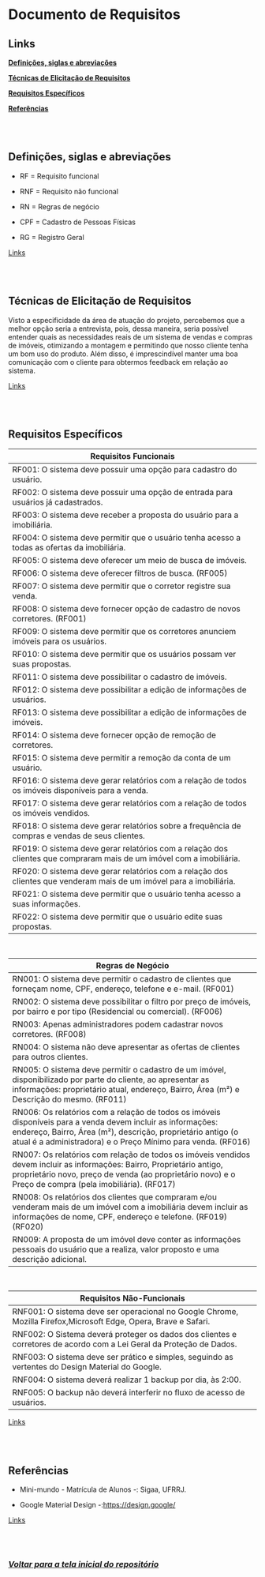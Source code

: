 # **Documento de Requisitos**

## **Links**
[**Definições, siglas e abreviações**](#definições-siglas-e-abreviações)

[**Técnicas de Elicitação de Requisitos**](#técnicas-de-elicitação-de-requisitos)

[**Requisitos Específicos**](#requisitos-específicos)

[**Referências**](#referências)

<br/> <br/>

## **Definições, siglas e abreviações**

- RF = Requisito funcional

- RNF = Requisito não funcional

- RN = Regras de negócio

- CPF = Cadastro de Pessoas Físicas

- RG = Registro Geral
  
[Links](#links)  

<br/> <br/>

## **Técnicas de Elicitação de Requisitos**

Visto a especificidade da área de atuação do projeto, percebemos que a melhor opção seria a entrevista, pois, dessa maneira, seria possível entender quais as necessidades reais de um sistema de vendas e compras de imóveis, otimizando a montagem e permitindo que nosso cliente tenha um bom uso do produto. Além disso, é imprescindível manter uma boa comunicação com o cliente para obtermos feedback em relação ao sistema.

[Links](#links)  

<br/> <br/>

## **Requisitos Específicos**
   
|**Requisitos Funcionais**
|---
|RF001: O sistema deve possuir uma opção para cadastro do usuário.
|RF002: O sistema deve possuir uma opção de entrada para usuários já cadastrados.
|RF003: O sistema deve receber a proposta do usuário para a imobiliária.
|RF004: O sistema deve permitir que o usuário tenha acesso a todas as ofertas da imobiliária.
|RF005: O sistema deve oferecer um meio de busca de imóveis.
|RF006: O sistema deve oferecer filtros de busca. (RF005)
|RF007: O sistema deve permitir que o corretor registre sua venda.
|RF008: O sistema deve fornecer opção de cadastro de novos corretores. (RF001)
|RF009: O sistema deve permitir que os corretores anunciem imóveis para os usuários.
|RF010: O sistema deve permitir que os usuários possam ver suas propostas.
|RF011: O sistema deve possibilitar o cadastro de imóveis.
|RF012: O sistema deve possibilitar a edição de informações de usuários.
|RF013: O sistema deve possibilitar a edição de informações de imóveis.
|RF014: O sistema deve fornecer opção de remoção de corretores.
|RF015: O sistema deve permitir a remoção da conta de um usuário.
|RF016: O sistema deve gerar relatórios com a relação de todos os imóveis disponíveis para a venda.
|RF017: O sistema deve gerar relatórios com a relação de todos os imóveis vendidos.
|RF018: O sistema deve gerar relatórios sobre a frequência de compras e vendas de seus clientes.
|RF019: O sistema deve gerar relatórios com a relação dos clientes que compraram mais de um imóvel com a imobiliária.
|RF020: O sistema deve gerar relatórios com a relação dos clientes que venderam mais de um imóvel para a imobiliária.
|RF021: O sistema deve permitir que o usuário tenha acesso a suas informações.
|RF022: O sistema deve permitir que o usuário edite suas propostas.

<br/>

|**Regras de Negócio**
|---
|RN001: O sistema deve permitir o cadastro de clientes que forneçam nome, CPF, endereço, telefone e e-mail. (RF001)
|RN002: O sistema deve possibilitar o filtro por preço de imóveis, por bairro e por tipo (Residencial ou comercial). (RF006)
|RN003: Apenas administradores podem cadastrar novos corretores. (RF008)
|RN004: O sistema não deve apresentar as ofertas de clientes para outros clientes.
|RN005: O sistema deve permitir o cadastro de um imóvel, disponibilizado por parte do cliente, ao apresentar as informações: proprietário atual, endereço, Bairro, Área (m²) e Descrição do mesmo. (RF011)
|RN006: Os relatórios com a relação de todos os imóveis disponíveis para a venda devem incluir as informações: endereço, Bairro, Área (m²), descrição, proprietário antigo (o atual é a administradora) e o Preço Mínimo para venda. (RF016)
|RN007: Os relatórios com relação de todos os imóveis vendidos devem incluir as informações: Bairro, Proprietário antigo, proprietário novo, preço de venda (ao proprietário novo) e o Preço de compra (pela imobiliária). (RF017)
|RN008: Os relatórios dos clientes que compraram e/ou venderam mais de um imóvel com a imobiliária devem incluir as informações de nome, CPF, endereço e telefone. (RF019) (RF020)
|RN009: A proposta de um imóvel deve conter as informações pessoais do usuário que a realiza, valor proposto e uma descrição adicional.

<br/>

|**Requisitos Não-Funcionais**
|---
|RNF001: O sistema deve ser operacional no Google Chrome, Mozilla Firefox,Microsoft Edge, Opera, Brave e Safari.
|RNF002: O Sistema deverá proteger os dados dos clientes e corretores de acordo com a Lei Geral da Proteção de Dados.
|RNF003: O sistema deve ser prático e simples, seguindo as vertentes do Design Material do Google.
|RNF004: O sistema deverá realizar 1 backup por dia, às 2:00.
|RNF005: O backup não deverá interferir no fluxo de acesso de usuários.

[Links](#links)  

<br/> <br/>

## **Referências**
- Mini-mundo - Matrícula de Alunos -: Sigaa, UFRRJ.

- Google Material Design -:https://design.google/

[Links](#links)  

<br /><br />

### _[Voltar para a tela inicial do repositório](https://github.com/Sergiorezende22/QuickSell)_